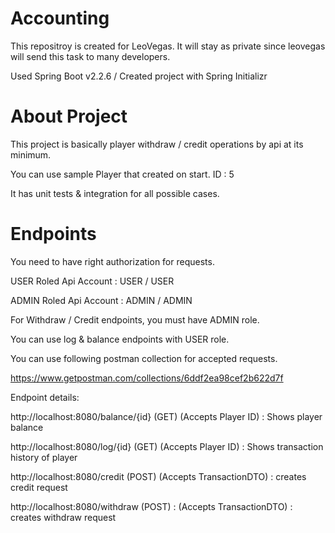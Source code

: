 # Accounting
This repositroy is created for LeoVegas. It will stay as private since leovegas will send this task to many developers.

Used Spring Boot v2.2.6 / Created project with Spring Initializr

# About Project
This project is basically player withdraw / credit operations by api at its minimum.

You can use sample Player that created on start. ID : 5

It has unit tests & integration for all possible cases. 

# Endpoints

You need to have right authorization for requests.

USER Roled Api Account : USER / USER

ADMIN Roled Api Account : ADMIN / ADMIN

For Withdraw / Credit endpoints, you must have ADMIN role.

You can use log & balance endpoints with USER role.

You can use following postman collection for accepted requests.

https://www.getpostman.com/collections/6ddf2ea98cef2b622d7f

Endpoint details: 

http://localhost:8080/balance/{id} (GET) (Accepts Player ID) : Shows player balance

http://localhost:8080/log/{id} (GET) (Accepts Player ID) : Shows transaction history of player

http://localhost:8080/credit (POST) (Accepts TransactionDTO) : creates credit request

http://localhost:8080/withdraw (POST) : (Accepts TransactionDTO) : creates withdraw request


